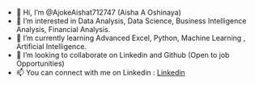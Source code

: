 - 👋 Hi, I’m @AjokeAishat712747 (Aisha A Oshinaya)
- 👀 I’m interested in Data Analysis, Data Science, Business Intelligence Analysis, Financial Analysis.
- 🌱 I’m currently learning Advanced Excel, Python, Machine Learning , Artificial Intelligence.
- 💞️ I’m looking to collaborate on Linkedin and Github (Open to job Opportunities)
- 📫 You can connect with me on Linkedin : [Linkedin](https://www.linkedin.com/in/ajoke-oshinaya)


<!---
AjokeAishat712747/AjokeAishat712747 is a ✨ special ✨ repository because its `README.md` (this file) appears on your GitHub profile.
You can click the Preview link to take a look at your changes.
--->
